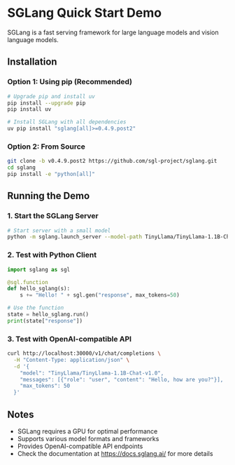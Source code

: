 # SGLang Quick Start Demo

SGLang is a fast serving framework for large language models and vision language models.

## Installation

### Option 1: Using pip (Recommended)

```bash
# Upgrade pip and install uv
pip install --upgrade pip
pip install uv

# Install SGLang with all dependencies
uv pip install "sglang[all]>=0.4.9.post2"
```

### Option 2: From Source

```bash
git clone -b v0.4.9.post2 https://github.com/sgl-project/sglang.git
cd sglang
pip install -e "python[all]"
```

## Running the Demo

### 1. Start the SGLang Server

```bash
# Start server with a small model
python -m sglang.launch_server --model-path TinyLlama/TinyLlama-1.1B-Chat-v1.0 --host 0.0.0.0 --port 30000
```

### 2. Test with Python Client

```python
import sglang as sgl

@sgl.function
def hello_sglang(s):
    s += "Hello! " + sgl.gen("response", max_tokens=50)

# Use the function
state = hello_sglang.run()
print(state["response"])
```

### 3. Test with OpenAI-compatible API

```bash
curl http://localhost:30000/v1/chat/completions \
  -H "Content-Type: application/json" \
  -d '{
    "model": "TinyLlama/TinyLlama-1.1B-Chat-v1.0",
    "messages": [{"role": "user", "content": "Hello, how are you?"}],
    "max_tokens": 50
  }'
```

## Notes

- SGLang requires a GPU for optimal performance
- Supports various model formats and frameworks
- Provides OpenAI-compatible API endpoints
- Check the documentation at https://docs.sglang.ai/ for more details
